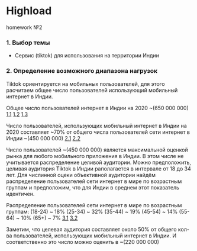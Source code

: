# Highload
homework №2

### 1. Выбор темы
* Сервис (tiktok) для использования на территории Индии

### 2. Определение возможного диапазона нагрузок
Tiktok ориентируется на мобильных пользователей, для этого расчитаем общее 
число пользователей использующий мобильный интернет в Индии.

Общее число пользователей интернет в Индии на 2020 ~(650 000 000)
	  [1.1](https://www.cia.gov/library/publications/the-world-factbook/fields/204rank.html#AQ)
		[1.2](https://www.internetlivestats.com/internet-users/india/)
    [1.3](https://www.statista.com/statistics/255146/number-of-internet-users-in-india/)
	
Число пользователей, использующих мобильный интернет в Индии на 2020 составляет ~70% 
от общего числа пользователей сети интернет в Индии ~(450 000 000) 
		[2.1](https://www.statista.com/statistics/558610/number-of-mobile-internet-user-in-india/)
    [2.2](https://ourworldindata.org/internet)
	
Число пользователей ~(450 000 000) является максимальной оценкой рынка для любого мобильного приложения в Индии.
В этом числе не учитывается распределение целивой аудитории. Можно предположить, целивая аудитория Tiktok в 
Индии раполагается в интервале от 18 до 34 лет. Для числинной оцеки объективной аудитории найдём распределение 
пользователей сети интернет в мире по возрастным группам и предположим, что для Индии в среднем этот показатель идентичен.

Распределение пользователей сети интернет в мире по возрастным группам:
	(18-24) ~ 18%
	(25-34)	~ 32%
	(35-44)	~ 19%
	(45-54)	~ 14%
	(55-64)	~ 10%
	(65+)	~ 7%
	[3.1](https://www.statista.com/statistics/272365/age-distribution-of-internet-users-worldwide/)
  [3.2](https://sproutsocial.com/insights/new-social-media-demographics/)

Заметим, что целевая аудитория составляет около 50% от общего кол-ва пользователей,
использующих мобильный интернет в Индии. И соответственно это число можно оценить в ~(220 000 000)
